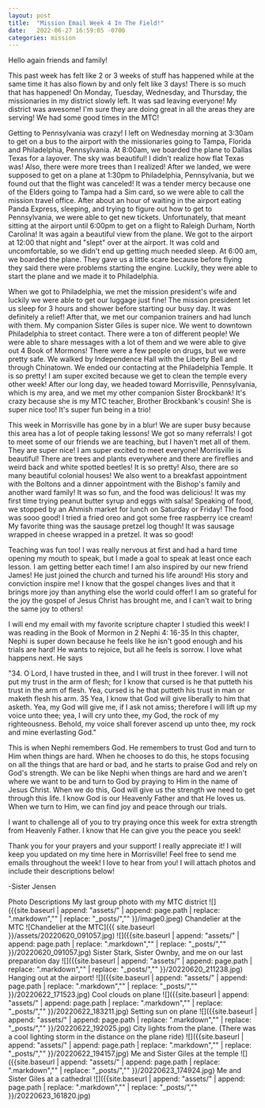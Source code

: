 ```yaml
---
layout: post
title:  "Mission Email Week 4 In The Field!"
date:   2022-06-27 16:59:05 -0700
categories: mission
---
```

Hello again friends and family!

This past week has felt like 2 or 3 weeks of stuff has happened while at the same time it has also flown by and only felt like 3 days! There is so much that has happened! On Monday, Tuesday, Wednesday, and Thursday, the missionaries in my district slowly left. It was sad leaving everyone! My district was awesome! I'm sure they are doing great in all the areas they are serving! We had some good times in the MTC!

Getting to Pennsylvania was crazy! I left on Wednesday morning at 3:30am to get on a bus to the airport with the missionaries going to Tampa, Florida and Philadelphia,  Pennsylvania. At 8:00am, we boarded the plane to Dallas Texas for a layover. The sky was beautiful! I didn't realize how flat Texas was! Also, there were more trees than I realized! After we landed, we were supposed to get on a plane at 1:30pm to Philadelphia, Pennsylvania, but we found out that the flight was canceled! It was a tender mercy because one of the Elders going to Tampa had a Sim card, so we were able to call the mission travel office.  After about an hour of waiting in the airport eating Panda Express, sleeping, and trying to figure out how to get to Pennsylvania,  we were able to get new tickets. Unfortunately,  that meant sitting at the airport until 6:00pm to get on a flight to Raleigh Durham, North Carolina! It was again a beautiful view from the plane. We got to the airport at 12:00 that night and "slept" over at the airport. It was cold and uncomfortable, so we didn't end up getting much needed sleep. At 6:00 am, we boarded the plane. They gave us a little scare because before flying they said there were problems starting the engine.  Luckily,  they were able to start the plane and we made it to Philadelphia.

When we got to Philadelphia, we met the mission president's wife and luckily we were able to get our luggage just fine! The mission president let us sleep for 3 hours and shower before starting our busy day. It was definitely a relief! After that, we met our companion trainers and had lunch with them. My companion Sister Giles is super nice. We went to downtown Philadelphia to street contact. There were a ton of different people! We were able to share messages with a lot of them and we were able to give out 4 Book of Mormons! There were a few people on drugs, but we were pretty safe. We walked by Independence Hall with the Liberty Bell and through Chinatown.  We ended our contacting at the Philadelphia Temple. It is so pretty! I am super excited because we get to clean the temple every other week! After our long day, we headed toward Morrisville, Pennsylvania, which is my area, and we met my other companion Sister Brockbank! It's crazy because she is my MTC teacher, Brother Brockbank's cousin! She is super nice too! It's super fun being in a trio!

This week in Morrisville has gone by in a blur! We are super busy because this area has a lot of people taking lessons! We got so many referrals! I got to meet some of our friends we are teaching,  but I haven't met all of them. They are super nice! I am super excited to meet everyone! Morrisville is beautiful! There are trees and plants everywhere and there are fireflies and weird back and white spotted beetles! It is so pretty! Also, there are so many beautiful colonial houses! We also went to a breakfast appointment with the Boltons and a dinner appointment with the Bishop's family and another ward family! It was so fun, and the food was delicious! It was my first time trying peanut butter syrup and eggs with salsa! Speaking of food, we stopped by an Ahmish market for lunch on Saturday or Friday! The food was sooo good! I tried a fried oreo and got some free raspberry ice cream! My favorite thing was the sausage pretzel log though! It was sausage wrapped in cheese wrapped in a pretzel. It was so good!

Teaching was fun too! I was really nervous at first and had a hard time opening my mouth to speak, but I made a goal to speak at least once each lesson. I am getting better each time! I am also inspired by our new friend James! He just joined the church and turned his life around! His story and conviction inspire me! I know that the gospel changes lives and that it brings more joy than anything else the world could offer! I am so grateful for the joy the gospel of Jesus Christ has brought me,  and I can't wait to bring the same joy to others!

I will end my email with my favorite scripture chapter I studied this week! I was reading in the Book of Mormon in 2 Nephi 4: 16-35 In this chapter, Nephi is super down because he feels like he isn't good enough and his trials are hard! He wants to rejoice, but all he feels is sorrow. I love what happens next. He says

"34. O Lord, I have trusted in thee, and I will trust in thee forever. I will not put my trust in the arm of flesh; for I know that cursed is he that putteth his trust in the arm of flesh. Yea, cursed is he that putteth his trust in man or maketh flesh his arm.
35 Yea, I know that God will give liberally to him that asketh. Yea, my God will give me, if I ask not amiss; therefore I will lift up my voice unto thee; yea, I will cry unto thee, my God, the rock of my righteousness. Behold, my voice shall forever ascend up unto thee, my rock and mine everlasting God."

This is when Nephi remembers God. He remembers to trust God and turn to Him when things are hard.  When he chooses to do this, he stops focusing on all the things that are hard or bad, and he starts to praise God and rely on God's strength. We can be like Nephi when things are hard and we aren't where we want to be and turn to God by praying to Him in the name of Jesus Christ. When we do this, God will give us the strength we need to get through this life. I know God is our Heavenly Father and that He loves us. When we turn to Him, we can find joy and peace through our trials. 

I want to challenge all of you to try praying once this week for extra strength from Heavenly Father. I know that He can give you the peace you seek!

Thank you for your prayers and your support! I really appreciate it! I will keep you updated on my time here in Morrisville! Feel free to send me emails throughout the week! I love to hear from you! I will attach photos and include their descriptions below!

-Sister Jensen

Photo Descriptions
My last group photo with my MTC district
![]({{site.baseurl | append: "assets/" | append:  page.path | replace: ".markdown","" | replace: "_posts/",""  }}/image0.jpeg)
Chandelier at the MTC
![Chandelier at the MTC]({{ site.baseurl }}/assets/20220620_091057.jpg)
![]({{site.baseurl | append: "assets/" | append:  page.path | replace: ".markdown","" | replace: "_posts/",""  }}/20220620_091057.jpg)
Sister Stark, Sister Ownby, and me on our last preparation day
![]({{site.baseurl | append: "assets/" | append:  page.path | replace: ".markdown","" | replace: "_posts/",""  }}/20220620_211238.jpg)
Hanging out at the airport!
![]({{site.baseurl | append: "assets/" | append:  page.path | replace: ".markdown","" | replace: "_posts/",""  }}/20220622_171523.jpg)
Cool clouds on plane
![]({{site.baseurl | append: "assets/" | append:  page.path | replace: ".markdown","" | replace: "_posts/",""  }}/20220622_183211.jpg)
Setting sun on plane
![]({{site.baseurl | append: "assets/" | append:  page.path | replace: ".markdown","" | replace: "_posts/",""  }}/20220622_192025.jpg)
City lights from the plane. (There was a cool lighting storm in the distance on the plane ride)
![]({{site.baseurl | append: "assets/" | append:  page.path | replace: ".markdown","" | replace: "_posts/",""  }}/20220622_194157.jpg)
Me and Sister Giles at the temple
![]({{site.baseurl | append: "assets/" | append:  page.path | replace: ".markdown","" | replace: "_posts/",""  }}/20220623_174924.jpg)
Me and Sister Giles at a cathedral
![]({{site.baseurl | append: "assets/" | append:  page.path | replace: ".markdown","" | replace: "_posts/",""  }}/20220623_161820.jpg)